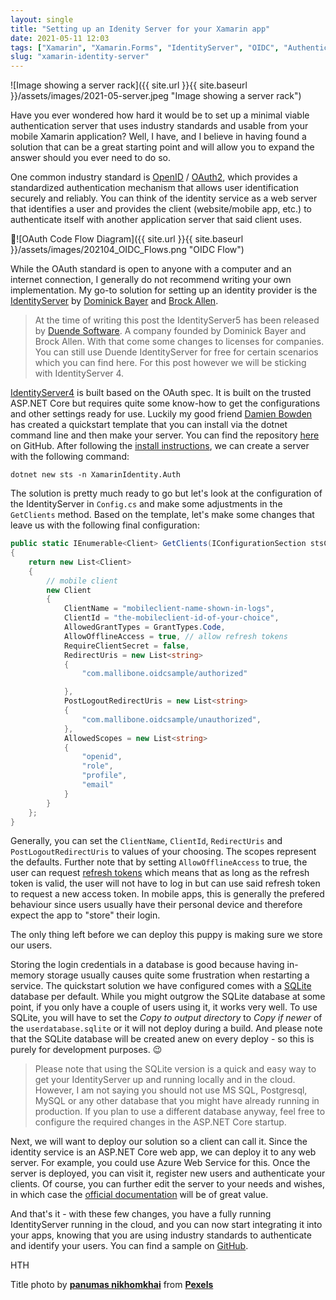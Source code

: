 ```yaml
---
layout: single
title: "Setting up an Idenity Server for your Xamarin app"
date: 2021-05-11 12:03
tags: ["Xamarin", "Xamarin.Forms", "IdentityServer", "OIDC", "Authentication"]
slug: "xamarin-identity-server"
---
```


![Image showing a server rack]({{ site.url }}{{ site.baseurl }}/assets/images/2021-05-server.jpeg "Image showing a server rack")

Have you ever wondered how hard it would be to set up a minimal viable authentication server that uses industry standards and usable from your mobile Xamarin application? Well, I have, and I believe in having found a solution that can be a great starting point and will allow you to expand the answer should you ever need to do so.

One common industry standard is [OpenID](https://openid.net/developers/specs/) / [OAuth2](https://tools.ietf.org/html/rfc6749), which provides a standardized authentication mechanism that allows user identification securely and reliably. You can think of the identity service as a web server that identifies a user and provides the client (website/mobile app, etc.) to authenticate itself with another application server that said client uses. 

![OAuth Code Flow Diagram]({{ site.url }}{{ site.baseurl }}/assets/images/202104_OIDC_Flows.png "OIDC Flow")

While the OAuth standard is open to anyone with a computer and an internet connection, I generally do not recommend writing your own implementation. My go-to solution for setting up an identity provider is the [IdentityServer](https://identityserver4.readthedocs.io/en/latest/) by [Dominick Bayer](https://twitter.com/leastprivilege) and [Brock Allen](https://twitter.com/BrockLAllen).

> At the time of writing this post the IdentityServer5 has been released by [Duende Software](https://duendesoftware.com/). A company founded by Dominick Bayer and Brock Allen. With that come some changes to licenses for companies. You can still use Duende IdentityServer for free for certain scenarios which you can find here. For this post however we will be sticking with IdentityServer 4.

[IdentityServer4](https://github.com/IdentityServer/IdentityServer4) is built based on the OAuth spec. It is built on the trusted ASP.NET Core but requires quite some know-how to get the configurations and other settings ready for use. Luckily my good friend [Damien Bowden](https://twitter.com/damien_bod) has created a quickstart template that you can install via the dotnet command line and then make your server. You can find the repository [here](https://github.com/damienbod/IdentityServer4AspNetCoreIdentityTemplate) on GitHub. After following the [install instructions](https://github.com/damienbod/IdentityServer4AspNetCoreIdentityTemplate#using-the-template), we can create a server with the following command:

    dotnet new sts -n XamarinIdentity.Auth

The solution is pretty much ready to go but let\'s look at the configuration of the IdentityServer in `Config.cs` and make some adjustments in the `GetClients` method. Based on the template, let\'s make some changes that leave us with the following final configuration:

```c#
public static IEnumerable<Client> GetClients(IConfigurationSection stsConfig)
{
    return new List<Client>
    {
        // mobile client
        new Client
        {
            ClientName = "mobileclient-name-shown-in-logs",
            ClientId = "the-mobileclient-id-of-your-choice",
            AllowedGrantTypes = GrantTypes.Code,
            AllowOfflineAccess = true, // allow refresh tokens
            RequireClientSecret = false,
            RedirectUris = new List<string>
            {
                "com.mallibone.oidcsample/authorized"

            },
            PostLogoutRedirectUris = new List<string>
            {
                "com.mallibone.oidcsample/unauthorized",
            },
            AllowedScopes = new List<string>
            {
                "openid",
                "role",
                "profile",
                "email"
            }
        }
    };
}
```

Generally, you can set the `ClientName`, `ClientId`, `RedirectUris` and `PostLogoutRedirectUris` to values of your choosing. The scopes represent the defaults. Further note that by setting `AllowOfflineAccess` to true, the user can request [refresh tokens](https://identityserver4.readthedocs.io/en/latest/topics/refresh_tokens.html) which means that as long as the refresh token is valid, the user will not have to log in but can use said refresh token to request a new access token. In mobile apps, this is generally the prefered behaviour since users usually have their personal device and therefore expect the app to \"store\" their login.

The only thing left before we can deploy this puppy is making sure we store our users.

Storing the login credentials in a database is good because having in-memory storage usually causes quite some frustration when restarting a service. The quickstart solution we have configured comes with a [SQLite](https://sqlite.org/index.html) database per default. While you might outgrow the SQLite database at some point, if you only have a couple of users using it, it works very well. To use SQLite, you will have to set the *Copy to output directory* to *Copy if newer* of the `userdatabase.sqlite` or it will not deploy during a build. And please note that the SQLite database will be created anew on every deploy - so this is purely for development purposes. 😉

> Please note that using the SQLite version is a quick and easy way to get your IdentityServer up and running locally and in the cloud. However, I am not saying you should not use MS SQL, Postgresql, MySQL or any other database that you might have already running in production. If you plan to use a different database anyway, feel free to configure the required changes in the ASP.NET Core startup.

Next, we will want to deploy our solution so a client can call it. Since the identity service is an ASP.NET Core web app, we can deploy it to any web server. For example, you could use Azure Web Service for this. Once the server is deployed, you can visit it, register new users and authenticate your clients. Of course, you can further edit the server to your needs and wishes, in which case the [official documentation](https://identityserver4.readthedocs.io/en/latest/) will be of great value.

And that\'s it - with these few changes, you have a fully running IdentityServer running in the cloud, and you can now start integrating it into your apps, knowing that you are using industry standards to authenticate and identify your users. You can find a sample on [GitHub](https://github.com/mallibone/XamarinIdentity101/tree/main/XamarinIdentity.Auth).

HTH

Title photo by **[panumas nikhomkhai](https://www.pexels.com/@cookiecutter?utm_content=attributionCopyText&utm_medium=referral&utm_source=pexels)** from **[Pexels](https://www.pexels.com/photo/black-and-gray-mining-rig-1148820/?utm_content=attributionCopyText&utm_medium=referral&utm_source=pexels)**